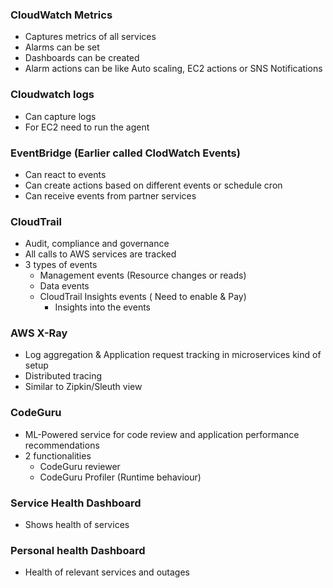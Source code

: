 ### CloudWatch Metrics
- Captures metrics of all services
- Alarms can be set
- Dashboards can be created
- Alarm actions can be like Auto scaling, EC2 actions or SNS Notifications

### Cloudwatch logs
- Can capture logs
- For EC2 need to run the agent

### EventBridge (Earlier called ClodWatch Events)
- Can react to events
- Can create actions based on different events or schedule cron
- Can receive events from partner services

### CloudTrail
- Audit, compliance and governance
- All calls to AWS services are tracked
- 3 types of events
  - Management events (Resource changes or reads)
  - Data events
  - CloudTrail Insights events ( Need to enable & Pay)
    - Insights into the events

### AWS X-Ray
- Log aggregation & Application request tracking in microservices kind of setup
- Distributed tracing
- Similar to Zipkin/Sleuth view

### CodeGuru
- ML-Powered service for code review and application performance recommendations
- 2 functionalities
  - CodeGuru reviewer
  - CodeGuru Profiler (Runtime behaviour)

### Service Health Dashboard
- Shows health of services

### Personal health Dashboard
- Health of relevant services and outages
